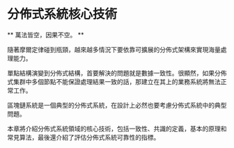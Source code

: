 # 分佈式系統核心技術

** 萬法皆空，因果不空。 **

隨著摩爾定律碰到瓶頸，越來越多情況下要依靠可擴展的分佈式架構來實現海量處理能力。

單點結構演變到分佈式結構，首要解決的問題就是數據一致性。很顯然，如果分佈式集群中多個節點不能保證處理結果一致的話，那建立在其上的業務系統將無法正常工作。

區塊鏈系統是一個典型的分佈式系統，在設計上必然也要考慮分佈式系統中的典型問題。

本章將介紹分佈式系統領域的核心技術，包括一致性、共識的定義，基本的原理和常見算法，最後還介紹了評估分佈式系統可靠性的指標。
